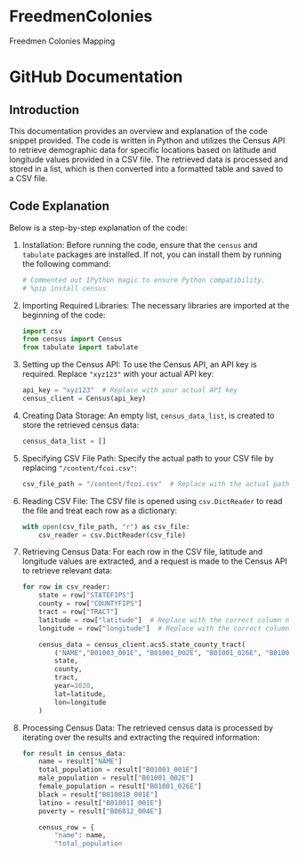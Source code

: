 # FreedmenColonies
Freedmen Colonies Mapping
# GitHub Documentation

## Introduction
This documentation provides an overview and explanation of the code snippet provided. The code is written in Python and utilizes the Census API to retrieve demographic data for specific locations based on latitude and longitude values provided in a CSV file. The retrieved data is processed and stored in a list, which is then converted into a formatted table and saved to a CSV file.

## Code Explanation
Below is a step-by-step explanation of the code:

1. Installation:
   Before running the code, ensure that the `census` and `tabulate` packages are installed. If not, you can install them by running the following command:
   ```python
   # Commented out IPython magic to ensure Python compatibility.
   # %pip install census
   ```

2. Importing Required Libraries:
   The necessary libraries are imported at the beginning of the code:
   ```python
   import csv
   from census import Census
   from tabulate import tabulate
   ```

3. Setting up the Census API:
   To use the Census API, an API key is required. Replace `"xyz123"` with your actual API key:
   ```python
   api_key = "xyz123"  # Replace with your actual API key
   census_client = Census(api_key)
   ```

4. Creating Data Storage:
   An empty list, `census_data_list`, is created to store the retrieved census data:
   ```python
   census_data_list = []
   ```

5. Specifying CSV File Path:
   Specify the actual path to your CSV file by replacing `"/content/fcoi.csv"`:
   ```python
   csv_file_path = "/content/fcoi.csv"  # Replace with the actual path to your CSV file
   ```

6. Reading CSV File:
   The CSV file is opened using `csv.DictReader` to read the file and treat each row as a dictionary:
   ```python
   with open(csv_file_path, "r") as csv_file:
       csv_reader = csv.DictReader(csv_file)
   ```

7. Retrieving Census Data:
   For each row in the CSV file, latitude and longitude values are extracted, and a request is made to the Census API to retrieve relevant data:
   ```python
   for row in csv_reader:
       state = row["STATEFIPS"]
       county = row["COUNTYFIPS"]
       tract = row["TRACT"]
       latitude = row["latitude"]  # Replace with the correct column name for latitude
       longitude = row["longitude"]  # Replace with the correct column name for longitude

       census_data = census_client.acs5.state_county_tract(
           ("NAME","B01003_001E", "B01001_002E", "B01001_026E", "B01001B_001E", "B01001I_001E", "B06012_004E"),
           state,
           county,
           tract,
           year=2020,
           lat=latitude,
           lon=longitude
       )
   ```

8. Processing Census Data:
   The retrieved census data is processed by iterating over the results and extracting the required information:
   ```python
   for result in census_data:
       name = result["NAME"]
       total_population = result["B01003_001E"]
       male_population = result["B01001_002E"]
       female_population = result["B01001_026E"]
       black = result["B01001B_001E"]
       latino = result["B01001I_001E"]
       poverty = result["B06012_004E"]

       census_row = {
           "name": name,
           "total_population
